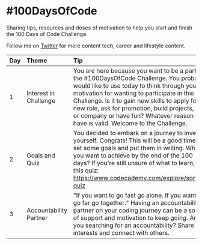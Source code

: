 # #100DaysOfCode
Sharing tips, resources and doses of motivation to help you start and finish the 100 Days of Code Challenge.

Follow me on [Twitter](https://twitter.com/ivybarley) for more content tech, career and lifestyle content.

| Day  | Theme    | Tip   |
| :------------- | :---------- | :----------- |
| 1 | Interest in Challenge | You are here because you want to be a part of the #100DaysOfCode Challenge. You probably would like to use today to think through your motivation for wanting to participate in this Challenge. Is it to gain new skills to apply for a new role, ask for promotion, build projects, start or company or have fun? Whatever reason you have is valid. Welcome to the Challenge. |
| 2 | Goals and Quiz | You decided to embark on a journey to invest in yourself. Congrats! This will be a good time to set some goals and put them in writing. What do you want to achieve by the end of the 100 days? If you're still unsure of what to learn, take this quiz: https://www.codecademy.com/explore/sorting-quiz |
| 3 | Accountability Partner | "If you want to go fast go alone. If you want to go far go together." Having an accountability partner on your coding journey can be a source of support and motivation to keep going. Are you searching for an accountability? Share your interests and connect with others. |
